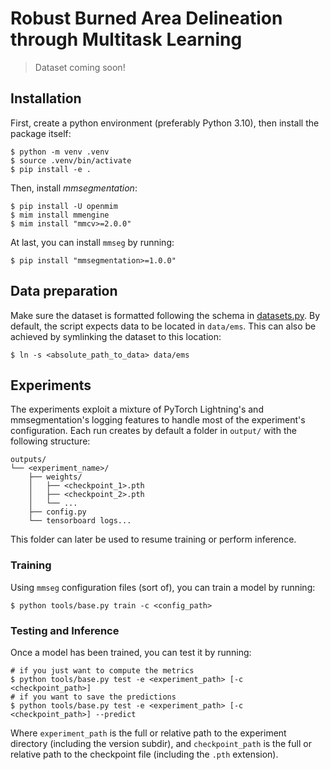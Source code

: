 # Robust Burned Area Delineation through Multitask Learning

> Dataset coming soon!

## Installation

First, create a python environment (preferably Python 3.10), then install the package itself:
```console
$ python -m venv .venv
$ source .venv/bin/activate
$ pip install -e .
```

Then, install *mmsegmentation*:

```console
$ pip install -U openmim
$ mim install mmengine
$ mim install "mmcv>=2.0.0"
```

At last, you can install `mmseg` by running:

```console
$ pip install "mmsegmentation>=1.0.0"
```

## Data preparation

Make sure the dataset is formatted following the schema in [datasets.py](src/baseg/datasets.py).
By default, the script expects data to be located in `data/ems`.
This can also be achieved by symlinking the dataset to this location:

```console
$ ln -s <absolute_path_to_data> data/ems
```

## Experiments

The experiments exploit a mixture of PyTorch Lightning's and mmsegmentation's logging features to handle most of the experiment's configuration.
Each run creates by default a folder in `output/` with the following structure:

```
outputs/
└── <experiment_name>/
    ├── weights/
    │   ├── <checkpoint_1>.pth
    │   ├── <checkpoint_2>.pth
    │   └── ...
    ├── config.py
    └── tensorboard logs...
```

This folder can later be used to resume training or perform inference.

### Training

Using `mmseg` configuration files (sort of), you can train a model by running:

```console
$ python tools/base.py train -c <config_path>
```

### Testing and Inference

Once a model has been trained, you can test it by running:

```console
# if you just want to compute the metrics
$ python tools/base.py test -e <experiment_path> [-c <checkpoint_path>]
# if you want to save the predictions
$ python tools/base.py test -e <experiment_path> [-c <checkpoint_path>] --predict
```

Where `experiment_path` is the full or relative path to the experiment directory (including the version subdir),
and `checkpoint_path` is the full or relative path to the checkpoint file (including the `.pth` extension).


